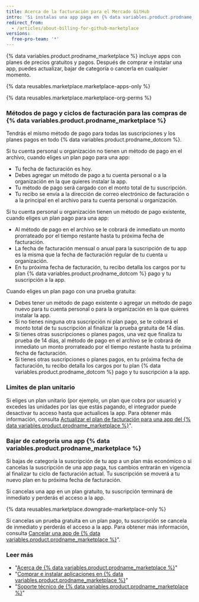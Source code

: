 ```yaml
---
title: Acerca de la facturación para el Mercado GitHub
intro: 'Si instalas una app paga en {% data variables.product.prodname_marketplace %}, tu suscripción comparte la fecha de facturación, el método de pago y el recibo existentes de tu cuenta.'
redirect_from:
  - /articles/about-billing-for-github-marketplace
versions:
  free-pro-team: '*'
---
```


{% data variables.product.prodname_marketplace %} incluye apps con planes de precios gratuitos y pagos. Después de comprar e instalar una app, puedes actualizar, bajar de categoría o cancerla en cualquier momento.

{% data reusables.marketplace.marketplace-apps-only %}

{% data reusables.marketplace.marketplace-org-perms %}

### Métodos de pago y ciclos de facturación para las compras de {% data variables.product.prodname_marketplace %}

Tendrás el mismo método de pago para todas las suscripciones y los planes pagos en todo {% data variables.product.prodname_dotcom %}.

Si tu cuenta personal u organización no tienen un método de pago en el archivo, cuando eliges un plan pago para una app:
- Tu fecha de facturación es hoy.
- Debes agregar un método de pago a tu cuenta personal o a la organización en la que quieres instalar la app.
- Tu método de pago será cargado con el monto total de tu suscripción.
- Tu recibo se envía a la dirección de correo electrónico de facturación o a la principal en el archivo para tu cuenta personal u organización.

Si tu cuenta personal u organización tienen un método de pago existente, cuando eliges un plan pago para una app:
- Al método de pago en el archivo se le cobrará de inmediato un monto prorrateado por el tiempo restante hasta tu próxima fecha de facturación.
- La fecha de facturación mensual o anual para la suscripción de tu app es la misma que la fecha de facturación regular de tu cuenta u organización.
- En tu próxima fecha de facturación, tu recibo detalla los cargos por tu plan {% data variables.product.prodname_dotcom %} pago y tu suscripción a la app.

Cuando eliges un plan pago con una prueba gratuita:
- Debes tener un método de pago existente o agregar un método de pago nuevo para tu cuenta personal o para la organización en la que quieres instalar la app.
- Si no tienes ninguna otra suscripción ni plan pago, se te cobrará el monto total de tu suscripción al finalizar la prueba gratuita de 14 días.
- Si tienes otras suscripciones o planes pagos, una vez que finaliza tu prueba de 14 días, al método de pago en el archivo se le cobrará de inmediato un monto prorrateado por el tiempo restante hasta tu próxima fecha de facturación.
- Si tienes otras suscripciones o planes pagos, en tu próxima fecha de facturación, tu recibo detalla los cargos por tu plan {% data variables.product.prodname_dotcom %} pago y tu suscripción a la app.

### Limites de plan unitario

Si eliges un plan unitario (por ejemplo, un plan que cobra por usuario) y excedes las unidades por las que estás pagando, el integrador puede desactivar tu acceso hasta que actualices la app. Para obtener más información, consulta [Actualizar el plan de facturación para una app del {% data variables.product.prodname_marketplace %}](/articles/upgrading-the-billing-plan-for-a-github-marketplace-app)".

### Bajar de categoría una app {% data variables.product.prodname_marketplace %}

Si bajas de categoría la suscripción de tu app a un plan más económico o si cancelas la suscripción de una app paga, tus cambios entrarán en vigencia al finalizar tu ciclo de facturación actual. Tu suscripción se moverá a tu nuevo plan en tu próxima fecha de facturación.

Si cancelas una app en un plan gratuito, tu suscripción terminará de inmediato y perderás el acceso a la app.

{% data reusables.marketplace.downgrade-marketplace-only %}

Si cancelas un prueba gratuita en un plan pago, tu suscripción se cancela de inmediato y perderás el acceso a la app. Para obtener más información, consulta [Cancelar una app de {% data variables.product.prodname_marketplace %}](/articles/canceling-a-github-marketplace-app)".

### Leer más

- "[Acerca de {% data variables.product.prodname_marketplace %}](/articles/about-github-marketplace)"
- "[Comprar e instalar aplicaciones en {% data variables.product.prodname_marketplace %}](/articles/purchasing-and-installing-apps-in-github-marketplace)"
- "[Soporte técnico de {% data variables.product.prodname_marketplace %}](/articles/github-marketplace-support)"

